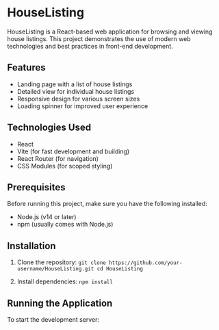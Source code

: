 # HouseListing

HouseListing is a React-based web application for browsing and viewing house listings. This project demonstrates the use of modern web technologies and best practices in front-end development.

## Features

- Landing page with a list of house listings
- Detailed view for individual house listings
- Responsive design for various screen sizes
- Loading spinner for improved user experience

## Technologies Used

- React
- Vite (for fast development and building)
- React Router (for navigation)
- CSS Modules (for scoped styling)

## Prerequisites

Before running this project, make sure you have the following installed:

- Node.js (v14 or later)
- npm (usually comes with Node.js)

## Installation

1. Clone the repository:   ```
   git clone https://github.com/your-username/HouseListing.git
   cd HouseListing   ```

2. Install dependencies:   ```
   npm install   ```

## Running the Application

To start the development server:
